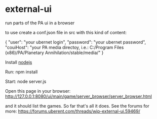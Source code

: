 external-ui
===========

run parts of the PA ui in a browser

to use create a conf.json file in src with this kind of content:

{
	"user": "your ubernet login",
	"password": "your ubernet password",
	"couiHost": "your PA media directoy, i.e.: C:/Program Files (x86)/PA/Planetary Annihilation/stable/media/" 
}

Install [nodejs](http://nodejs.org/download/)

Run: npm install

Start: node server.js

Open this page in your browser:
http://127.0.0.1:8080/ui/main/game/server_browser/server_browser.html

and it should list the games. So far that's all it does. See the forums for more: https://forums.uberent.com/threads/wip-external-ui.59469/
